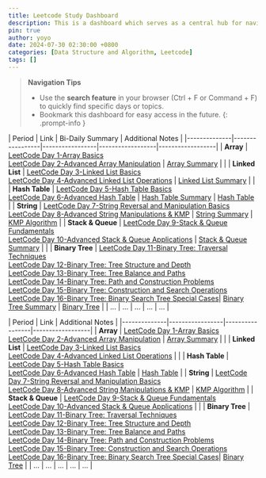 ```yaml
---
title: Leetcode Study Dashboard
description: This is a dashboard which serves as a central hub for navigating through my LeetCode daily study notes.
pin: true
author: yoyo
date: 2024-07-30 02:30:00 +0800
categories: [Data Structure and Algorithm, Leetcode]
tags: []
---
```


> **Navigation Tips**
> - Use the **search feature** in your browser (Ctrl + F or Command + F) to quickly find specific days or topics.
> - Bookmark this dashboard for easy access in the future.
{: .prompt-info }


| Period       | Link  | Bi-Daily Summary | Additional Notes |
|--------------|-----------------|-----------------|------------------|------------------|
| **Array** | [LeetCode Day 1-Array Basics](https://yuyulyu.github.io/posts/leetcode-day-1/) <br> [LeetCode Day 2-Advanced Array Manipulation](https://yuyulyu.github.io/posts/leetcode-day-2/) | [Array Summary](https://yuyulyu.github.io/posts/array-summary/) |  |
| **Linked List** | [LeetCode Day 3-Linked List Basics](https://yuyulyu.github.io/posts/leetcode-day-3/) <br> [LeetCode Day 4-Advanced Linked List Operations](https://yuyulyu.github.io/posts/leetcode-day-4/) | [Linked List Summary](https://yuyulyu.github.io/posts/linked-list-summary/) | |
| **Hash Table** | [LeetCode Day 5-Hash Table Basics](https://yuyulyu.github.io/posts/leetcode-day-5/) <br> [LeetCode Day 6-Advanced Hash Table](https://yuyulyu.github.io/posts/leetcode-day-6/) | [Hash Table Summary](https://yuyulyu.github.io/posts/hash-table-summary/) | [Hash Table](https://yuyulyu.github.io/posts/hash-table/) |
| **String** | [LeetCode Day 7-String Reversal and Manipulation Basics](https://yuyulyu.github.io/posts/leetcode-day-7/) <br> [LeetCode Day 8-Advanced String Manipulations & KMP](https://yuyulyu.github.io/posts/leetcode-day-8/) | [String Summary](https://yuyulyu.github.io/posts/string-summary/) | [KMP Algorithm](https://yuyulyu.github.io/posts/kmp/) |
| **Stack & Queue** | [LeetCode Day 9-Stack & Queue Fundamentals](https://yuyulyu.github.io/posts/leetcode-day-9/) <br> [LeetCode Day 10-Advanced Stack & Queue Applications](https://yuyulyu.github.io/posts/leetcode-day-10/) | [Stack & Queue Summary](https://yuyulyu.github.io/posts/stack-queue-summary/) |  |
| **Binary Tree** | [LeetCode Day 11-Binary Tree: Traversal Techniques](https://yuyulyu.github.io/posts/leetcode-day-11/) <br> [LeetCode Day 12-Binary Tree: Tree Structure and Depth](https://yuyulyu.github.io/posts/leetcode-day-12/) <br> [LeetCode Day 13-Binary Tree: Tree Balance and Paths](https://yuyulyu.github.io/posts/leetcode-day-13/)<br> [LeetCode Day 14-Binary Tree: Path and Construction Problems](https://yuyulyu.github.io/posts/leetcode-day-14/) <br> [LeetCode Day 15-Binary Tree: Construction and Search Operations](https://yuyulyu.github.io/posts/leetcode-day-15/)<br>[LeetCode Day 16-Binary Tree: Binary Search Tree Special Cases](https://yuyulyu.github.io/posts/leetcode-day-16/)| [Binary Tree Summary](https://yuyulyu.github.io/posts/stack-queue-summary/) | [Binary Tree](https://yuyulyu.github.io/posts/binary-tree/) |
| ...          | ...             | ...             | ...              | ...              |


| Period       | Link   | Additional Notes |
|--------------|-----------------|-----------------|------------------|
| **Array** | [LeetCode Day 1-Array Basics](https://yuyulyu.github.io/posts/leetcode-day-1/) <br> [LeetCode Day 2-Advanced Array Manipulation](https://yuyulyu.github.io/posts/leetcode-day-2/) | [Array Summary](https://yuyulyu.github.io/posts/array-summary/) |  |
| **Linked List** | [LeetCode Day 3-Linked List Basics](https://yuyulyu.github.io/posts/leetcode-day-3/) <br> [LeetCode Day 4-Advanced Linked List Operations](https://yuyulyu.github.io/posts/leetcode-day-4/)  | |
| **Hash Table** | [LeetCode Day 5-Hash Table Basics](https://yuyulyu.github.io/posts/leetcode-day-5/) <br> [LeetCode Day 6-Advanced Hash Table](https://yuyulyu.github.io/posts/leetcode-day-6/) |  [Hash Table](https://yuyulyu.github.io/posts/hash-table/) |
| **String** | [LeetCode Day 7-String Reversal and Manipulation Basics](https://yuyulyu.github.io/posts/leetcode-day-7/) <br> [LeetCode Day 8-Advanced String Manipulations & KMP](https://yuyulyu.github.io/posts/leetcode-day-8/)  | [KMP Algorithm](https://yuyulyu.github.io/posts/kmp/) |
| **Stack & Queue** | [LeetCode Day 9-Stack & Queue Fundamentals](https://yuyulyu.github.io/posts/leetcode-day-9/) <br> [LeetCode Day 10-Advanced Stack & Queue Applications](https://yuyulyu.github.io/posts/leetcode-day-10/) |  |
| **Binary Tree** | [LeetCode Day 11-Binary Tree: Traversal Techniques](https://yuyulyu.github.io/posts/leetcode-day-11/) <br> [LeetCode Day 12-Binary Tree: Tree Structure and Depth](https://yuyulyu.github.io/posts/leetcode-day-12/) <br> [LeetCode Day 13-Binary Tree: Tree Balance and Paths](https://yuyulyu.github.io/posts/leetcode-day-13/)<br> [LeetCode Day 14-Binary Tree: Path and Construction Problems](https://yuyulyu.github.io/posts/leetcode-day-14/) <br> [LeetCode Day 15-Binary Tree: Construction and Search Operations](https://yuyulyu.github.io/posts/leetcode-day-15/)<br>[LeetCode Day 16-Binary Tree: Binary Search Tree Special Cases](https://yuyulyu.github.io/posts/leetcode-day-16/)| [Binary Tree](https://yuyulyu.github.io/posts/binary-tree/) |
| ...          | ...             | ...             | ...              | ...              |



